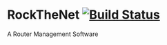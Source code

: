 # RockTheNet [![Build Status](http://ci.truh.in/buildStatus/icon?job=RockTheNet)](https://ci.truh.in/job/RockTheNet/)

A Router Management Software
